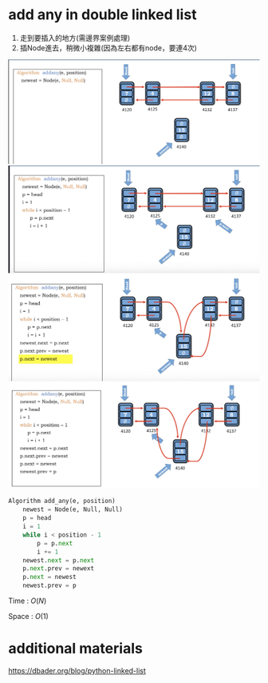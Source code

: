 # add any in double linked list

1. 走到要插入的地方(需邊界案例處理)
2. 插Node進去，稍微小複雜(因為左右都有node，要連4次)

<img src='../asserts/125_1.png'></img>
<img src='../asserts/125_3.png'></img>
<img src='../asserts/125_4.png'></img>
<img src='../asserts/125_5.png'></img>

``` Python
Algorithm add_any(e, position)
    newest = Node(e, Null, Null)
    p = head
    i = 1
    while i < position - 1
        p = p.next
        i += 1
    newest.next = p.next
    p.next.prev = newext
    p.next = newest
    newest.prev = p

```

Time : $O(N)$

Space : $O(1)$

# additional materials

https://dbader.org/blog/python-linked-list
